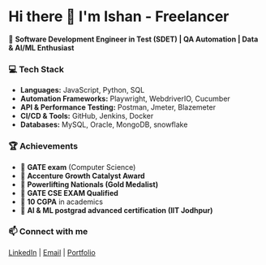 # Hi there 👋 I'm Ishan - Freelancer

🚀 **Software Development Engineer in Test (SDET) | QA Automation | Data & AI/ML Enthusiast** 

### 💻 Tech Stack
- **Languages:** JavaScript, Python, SQL  
- **Automation Frameworks:** Playwright, WebdriverIO, Cucumber
- **API & Performance Testing:** Postman, Jmeter, Blazemeter
- **CI/CD & Tools:** GitHub, Jenkins, Docker  
- **Databases:** MySQL, Oracle, MongoDB, snowflake 

### 🏆 Achievements
- 🔹 **GATE exam** (Computer Science)  
- 🔹 **Accenture Growth Catalyst Award**  
- 🔹 **Powerlifting Nationals (Gold Medalist)**
- 🔹 **GATE CSE EXAM Qualified**
- 🔹 **10 CGPA** in academics  
- 🔹 **AI & ML postgrad advanced certification (IIT Jodhpur)** 

### 📫 Connect with me
[LinkedIn](www.linkedin.com/in/ishanhirani) |  [Email](ishan.hirani.nextgen@gmail.com) | [Portfolio](https://ishanhirani.github.io/portfolio_website/)  
